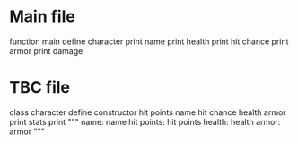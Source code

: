 # Main file
function main
    define character
    print name
    print health
    print hit chance
    print armor
    print damage

# TBC file
class character
    define constructor
        hit points
        name
        hit chance
        health
        armor
    print stats
        print """
        name: name
        hit points: hit points
        health: health
        armor: armor
        """